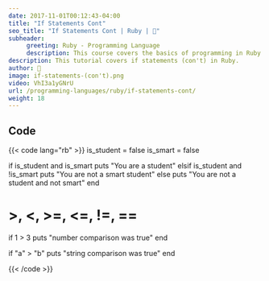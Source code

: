 ```yaml
---
date: 2017-11-01T00:12:43-04:00
title: "If Statements Cont"
seo_title: "If Statements Cont | Ruby | 🦒"
subheader:
     greeting: Ruby - Programming Language
     description: This course covers the basics of programming in Ruby. Work your way through the videos/articles and I'll teach you everything you need to know to start your programming journey!
description: This tutorial covers if statements (con't) in Ruby.
author: 🦒
image: if-statements-(con't).png
video: VhI3a1yGNrU
url: /programming-languages/ruby/if-statements-cont/
weight: 18
---
```


## Code

{{< code lang="rb" >}}
is_student = false
is_smart = false

if is_student and is_smart
	puts "You are a student"
elsif is_student and !is_smart
	puts "You are not a smart student"
else
	puts "You are not a student and not smart"
end

# >, <, >=, <=, !=, ==
if 1 > 3
	puts "number comparison was true"
end

if "a" > "b"
     puts "string comparison was true"
end

{{< /code >}}